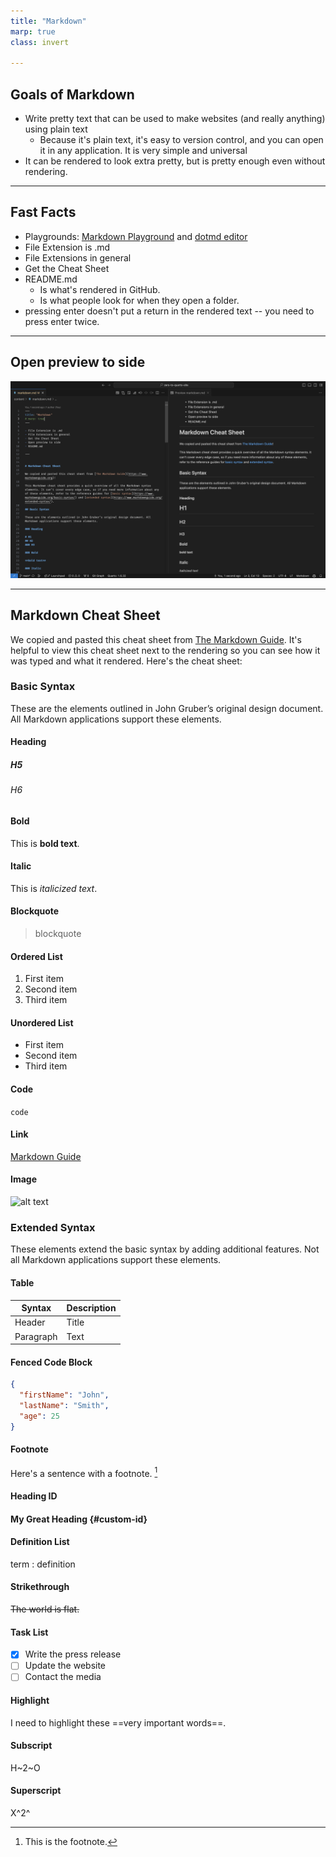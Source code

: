 ```yaml
---
title: "Markdown"
marp: true
class: invert

---
```


## Goals of Markdown

- Write pretty text that can be used to make websites
  (and really anything) using plain text
  - Because it's plain text, it's easy to version
    control, and you can open it in any application.
    It is very simple and universal
- It can be rendered to look extra pretty,
  but is pretty enough even without rendering.

---

## Fast Facts

- Playgrounds: [Markdown Playground](https://dillinger.io/) and [dotmd editor](https://dotmd-editor.vercel.app/)
- File Extension is .md
- File Extensions in general
- Get the Cheat Sheet
- README.md
  - Is what's rendered in GitHub.
  - Is what people look for when they open a folder.
- pressing enter doesn't put a return in the rendered
  text -- you need to press enter twice.

---

## Open preview to side

![](./images/markdown-preview.png)

---

## Markdown Cheat Sheet

We copied and pasted this cheat sheet from
[The Markdown Guide](https://www.markdownguide.org).
It's helpful to view this cheat sheet next to the rendering
so you can see how it was typed and what it rendered.
Here's the cheat sheet:

### Basic Syntax

These are the elements outlined in John Gruber’s original design document. All Markdown applications support these elements.

#### Heading

##### H5

###### H6

#### Bold

This is **bold text**.

#### Italic

This is *italicized text*.

#### Blockquote

> blockquote

#### Ordered List

1. First item
2. Second item
3. Third item

#### Unordered List

- First item
- Second item
- Third item

#### Code

`code`

#### Link

[Markdown Guide](https://www.markdownguide.org)

#### Image

![alt text](https://www.markdownguide.org/assets/images/tux.png)

### Extended Syntax

These elements extend the basic syntax by adding additional features. Not all Markdown applications support these elements.

#### Table

| Syntax | Description |
| ----------- | ----------- |
| Header | Title |
| Paragraph | Text |

#### Fenced Code Block

```json
{
  "firstName": "John",
  "lastName": "Smith",
  "age": 25
}
```

#### Footnote

Here's a sentence with a footnote. [^1]

[^1]: This is the footnote.

#### Heading ID

#### My Great Heading {#custom-id}

#### Definition List

term
: definition

#### Strikethrough

~~The world is flat.~~

#### Task List

- [x] Write the press release
- [ ] Update the website
- [ ] Contact the media

#### Highlight

I need to highlight these ==very important words==.

#### Subscript

H~2~O

#### Superscript

X^2^

